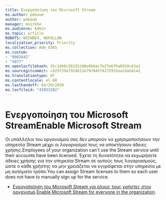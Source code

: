 ```yaml
---
title: Ενεργοποίηση του Microsoft Stream
ms.author: pebaum
author: pebaum
manager: mnirkhe
ms.audience: Admin
ms.topic: article
ROBOTS: NOINDEX, NOFOLLOW
localization_priority: Priority
ms.collection: Adm_O365
ms.custom:
- "9002642"
- "5077"
ms.openlocfilehash: 55c14b0c56255100e6b6ac7e27e6f6a8919c63a1
ms.sourcegitcommit: cd25f39a7924b13e797845f4275932ea2da64141
ms.translationtype: HT
ms.contentlocale: el-GR
ms.lasthandoff: 04/29/2020
ms.locfileid: "43933202"
---
```

# <a name="enable-microsoft-stream"></a><span data-ttu-id="257a0-102">Ενεργοποίηση του Microsoft Stream</span><span class="sxs-lookup"><span data-stu-id="257a0-102">Enable Microsoft Stream</span></span>

<span data-ttu-id="257a0-103">Οι υπάλληλοι του οργανισμού σας δεν μπορούν να χρησιμοποιήσουν την υπηρεσία Stream μέχρι οι λογαριασμοί τους να αποκτήσουν άδειες χρήσης.</span><span class="sxs-lookup"><span data-stu-id="257a0-103">Employees of your organization can't use the Stream service until their accounts have been licensed.</span></span> <span data-ttu-id="257a0-104">Έχετε τη δυνατότητα να εκχωρήσετε άδειες χρήσης για την υπηρεσία Stream σε αυτούς τους λογαριασμούς, ώστε ο κάθε χρήστης να μην χρειάζεται να εγγράφεται στην υπηρεσία με μη αυτόματο τρόπο.</span><span class="sxs-lookup"><span data-stu-id="257a0-104">You can assign Stream licenses to them so each user does not have to manually sign up for the service.</span></span>

- <span data-ttu-id="257a0-105">[Ενεργοποίηση του Microsoft Stream για όλους τους χρήστες στον οργανισμό](https://docs.microsoft.com/stream/assign-user-licenses).</span><span class="sxs-lookup"><span data-stu-id="257a0-105">[Enable Microsoft Stream for everyone in the organization](https://docs.microsoft.com/stream/assign-user-licenses).</span></span>
